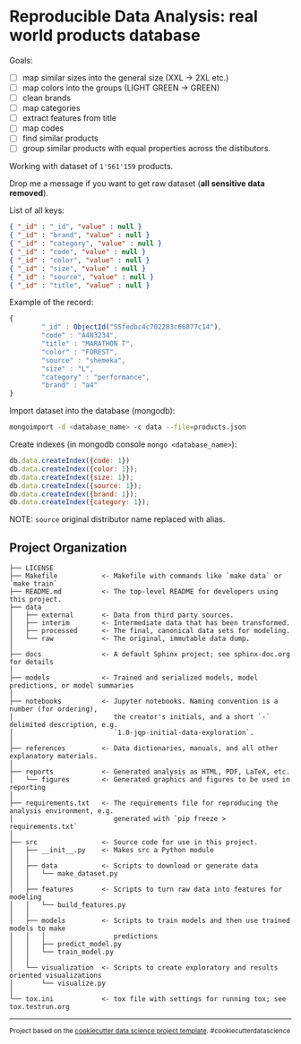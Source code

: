 # Reproducible Data Analysis: real world products database

Goals:

- [ ] map similar sizes into the general size (XXL -> 2XL etc.)
- [ ] map colors into the groups (LIGHT GREEN -> GREEN)
- [ ] clean brands
- [ ] map categories
- [ ] extract features from title
- [ ] map codes
- [ ] find similar products
- [ ] group similar products with equal properties across the distibutors.

Working with dataset of `1'561'159` products.

Drop me a message if you want to get raw dataset (**all sensitive data removed**).

List of all keys:

```json
{ "_id" : "_id", "value" : null }
{ "_id" : "brand", "value" : null }
{ "_id" : "category", "value" : null }
{ "_id" : "code", "value" : null }
{ "_id" : "color", "value" : null }
{ "_id" : "size", "value" : null }
{ "_id" : "source", "value" : null }
{ "_id" : "title", "value" : null }
```

Example of the record:

```javascript
{
        "_id" : ObjectId("55fedbc4c702283c66877c14"),
        "code" : "A4N3234",
        "title" : "MARATHON T",
        "color" : "FOREST",
        "source" : "shemeka",
        "size" : "L",
        "category" : "performance",
        "brand" : "a4"
}
```

Import dataset into the database (mongodb):

```bash
mongoimport -d <database_name> -c data --file=products.json
```

Create indexes (in mongodb console ```mongo <database_name>```):

```javascript
db.data.createIndex({code: 1})
db.data.createIndex({color: 1});
db.data.createIndex({size: 1});
db.data.createIndex({source: 1});
db.data.createIndex({brand: 1});
db.data.createIndex({category: 1});
```

NOTE: `source` original distributor name replaced with alias.


Project Organization
------------

    ├── LICENSE
    ├── Makefile           <- Makefile with commands like `make data` or `make train`
    ├── README.md          <- The top-level README for developers using this project.
    ├── data
    │   ├── external       <- Data from third party sources.
    │   ├── interim        <- Intermediate data that has been transformed.
    │   ├── processed      <- The final, canonical data sets for modeling.
    │   └── raw            <- The original, immutable data dump.
    │
    ├── docs               <- A default Sphinx project; see sphinx-doc.org for details
    │
    ├── models             <- Trained and serialized models, model predictions, or model summaries
    │
    ├── notebooks          <- Jupyter notebooks. Naming convention is a number (for ordering),
    │                         the creator's initials, and a short `-` delimited description, e.g.
    │                         `1.0-jqp-initial-data-exploration`.
    │
    ├── references         <- Data dictionaries, manuals, and all other explanatory materials.
    │
    ├── reports            <- Generated analysis as HTML, PDF, LaTeX, etc.
    │   └── figures        <- Generated graphics and figures to be used in reporting
    │
    ├── requirements.txt   <- The requirements file for reproducing the analysis environment, e.g.
    │                         generated with `pip freeze > requirements.txt`
    │
    ├── src                <- Source code for use in this project.
    │   ├── __init__.py    <- Makes src a Python module
    │   │
    │   ├── data           <- Scripts to download or generate data
    │   │   └── make_dataset.py
    │   │
    │   ├── features       <- Scripts to turn raw data into features for modeling
    │   │   └── build_features.py
    │   │
    │   ├── models         <- Scripts to train models and then use trained models to make
    │   │   │                 predictions
    │   │   ├── predict_model.py
    │   │   └── train_model.py
    │   │
    │   └── visualization  <- Scripts to create exploratory and results oriented visualizations
    │       └── visualize.py
    │
    └── tox.ini            <- tox file with settings for running tox; see tox.testrun.org


--------

<p><small>Project based on the <a target="_blank" href="https://drivendata.github.io/cookiecutter-data-science/">cookiecutter data science project template</a>. #cookiecutterdatascience</small></p>
